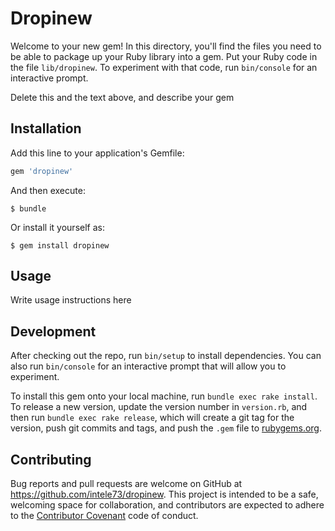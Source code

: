 # Dropinew

Welcome to your new gem! In this directory, you'll find the files you need to be able to package up your Ruby library into a gem. Put your Ruby code in the file `lib/dropinew`. To experiment with that code, run `bin/console` for an interactive prompt.

Delete this and the text above, and describe your gem

## Installation

Add this line to your application's Gemfile:

```ruby
gem 'dropinew'
```

And then execute:

    $ bundle

Or install it yourself as:

    $ gem install dropinew

## Usage

Write usage instructions here

## Development

After checking out the repo, run `bin/setup` to install dependencies. You can also run `bin/console` for an interactive prompt that will allow you to experiment.

To install this gem onto your local machine, run `bundle exec rake install`. To release a new version, update the version number in `version.rb`, and then run `bundle exec rake release`, which will create a git tag for the version, push git commits and tags, and push the `.gem` file to [rubygems.org](https://rubygems.org).

## Contributing

Bug reports and pull requests are welcome on GitHub at https://github.com/intele73/dropinew. This project is intended to be a safe, welcoming space for collaboration, and contributors are expected to adhere to the [Contributor Covenant](http://contributor-covenant.org) code of conduct.
